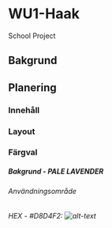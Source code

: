 # WU1-Haak
School Project

## Bakgrund

## Planering
### Innehåll
### Layout
### Färgval

##### Bakgrund - PALE LAVENDER
###### Användningsområde
###### HEX - #D8D4F2: ![alt-text](https://via.placeholder.com/20/D8D4F2/D8D4F2?Text=%20 "#D8D4F2")
